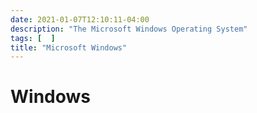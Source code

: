 ```yaml
---
date: 2021-01-07T12:10:11-04:00
description: "The Microsoft Windows Operating System"
tags: [  ]
title: "Microsoft Windows"
---
```


# Windows
